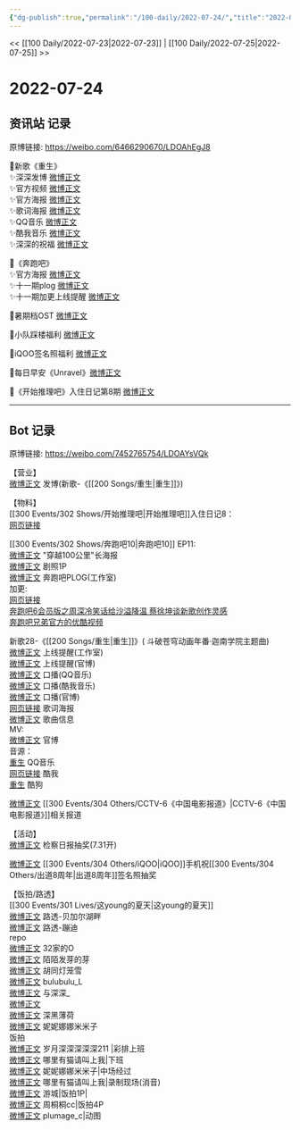 ```yaml
---
{"dg-publish":true,"permalink":"/100-daily/2022-07-24/","title":"2022-07-24"}
---
```



<< [[100 Daily/2022-07-23\|2022-07-23]] | [[100 Daily/2022-07-25\|2022-07-25]] >>

# 2022-07-24

## 资讯站 记录

原博链接: https://weibo.com/6466290670/LDOAhEgJ8

🌟新歌《重生》  
✨深深发博 [微博正文](https://m.weibo.cn/6466290670/4794705495460640)  
✨官方视频 [微博正文](https://m.weibo.cn/6466290670/4794702992250365)  
✨官方海报 [微博正文](https://m.weibo.cn/6466290670/4794702769160575)  
✨歌词海报 [微博正文](https://m.weibo.cn/6466290670/4794711640375809)  
✨QQ音乐 [微博正文](https://m.weibo.cn/6466290670/4794702282624188)  
✨酷我音乐 [微博正文](https://m.weibo.cn/6466290670/4794703415087449)  
✨深深的祝福 [微博正文](https://m.weibo.cn/6466290670/4794706497900369)

🌟《奔跑吧》  
✨官方海报 [微博正文](https://m.weibo.cn/6466290670/4794790937624686)  
✨十一期plog [微博正文](https://m.weibo.cn/6466290670/4794758624447547)  
✨十一期加更上线提醒 [微博正文](https://m.weibo.cn/6466290670/4794736231584439)

🌟暑期档OST [微博正文](https://m.weibo.cn/6466290670/4794872324692817)

🌟小队踩楼福利 [微博正文](https://m.weibo.cn/6466290670/4794807882355843)

🌟iQOO签名照福利 [微博正文](https://m.weibo.cn/6466290670/4794897897098209)

🌟每日早安《Unravel》[微博正文](https://m.weibo.cn/6466290670/4794674898798688)

🌟《开始推理吧》入住日记第8期 [微博正文](https://m.weibo.cn/6466290670/4794824862206297)

---
## Bot 记录

原博链接: https://weibo.com/7452765754/LDOAYsVQk

【营业】  
[微博正文](http://weibo.com/1736988591/LDJEWDyEC) 发博(新歌-《[[200 Songs/重生\|重生]]》)

【物料】  
[[300 Events/302 Shows/开始推理吧\|开始推理吧]]入住日记8：  
[网页链接](https://weibo.cn/sinaurl?u=http%3A%2F%2Fm.v.qq.com%2Fx%2Fcover%2Fx%2Fmzc00200jwxc9so%2Fb00439fy5mk.html%3F%26url_from%3Dshare%26second_share%3D0%26share_from%3Dcopy)

[[300 Events/302 Shows/奔跑吧10\|奔跑吧10]] EP11:  
[微博正文](https://weibo.com/5242381821/LDKfJdZpk) "穿越100公里"长海报  
[微博正文](https://weibo.com/5242381821/LDLPa37Py) 剧照1P  
[微博正文](http://weibo.com/7478855230/LDL2zsftL) 奔跑吧PLOG(工作室)  
加更:  
[网页链接](https://weibo.cn/sinaurl?u=http%3A%2F%2Fm.v.qq.com%2Fx%2Fcover%2Fx%2Fmzc00200iac0ef2%2Fz0043zsv94p.html%3F%26url_from%3Dshare%26second_share%3D0%26share_from%3Dcopy%26pgid%3Dpage_detail%26mod_id%3Dmod_toolbar_new)  
[奔跑吧6会员版之周深冷笑话给沙溢降温 蔡徐坤谈新歌创作灵感](https://weibo.cn/sinaurl?u=http%3A%2F%2Fm.iqiyi.com%2Fv_1wq38dsjs4g.html%3Fsocial_platform%3Dlink%26p1%3D2_21_211)  
[奔跑吧兄弟官方的优酷视频](https://weibo.cn/sinaurl?u=https%3A%2F%2Fv.youku.com%2Fv_show%2Fid_XNTg2OTY1Mzc5Mg%3D%3D.html%3Fshowid%3Ddebf09fea69e417bb028)

新歌28-《[[200 Songs/重生\|重生]]》( 斗破苍穹动画年番·迦南学院主题曲)  
[微博正文](https://m.weibo.cn/7478855230/4794695735315724) 上线提醒(工作室)  
[微博正文](https://m.weibo.cn/5898310988/4794695710936580) 上线提醒(官博)  
[微博正文](https://m.weibo.cn/2169129705/4794695731381194) 口播(QQ音乐)  
[微博正文](https://m.weibo.cn/1738434147/4794695714343818) 口播(酷我音乐)  
[微博正文](https://m.weibo.cn/5898310988/4794703264616085) 口播(官博)  
[网页链接](https://m.weibo.cn/status/4794710810166370) 歌词海报  
[微博正文](https://m.weibo.cn/6466290670/4794547286311648) 歌曲信息  
MV:  
[微博正文](https://m.weibo.cn/5898310988/4794698231448664) 官博  
音源：  
[重生](https://weibo.cn/sinaurl?u=https%3A%2F%2Fi.y.qq.com%2Fv8%2Fplaysong.html%3Fsongid%3D368397311%26source%3Dyqq%26ADTAG%3Dhz_wb_sf%26channelId%3D10081987) QQ音乐  
[网页链接](https://weibo.cn/sinaurl?u=http%3A%2F%2Fm.kuwo.cn%2Fnewh5app%2Fplay_detail%2F229069753) 酷我  
[重生](https://weibo.cn/sinaurl?u=https%3A%2F%2Ft1.kugou.com%2Fsong.html%3Fid%3D2urUifdzBV3) 酷狗

[微博正文](https://weibo.com/1261788454/LDNkuE6bY) [[300 Events/304 Others/CCTV-6《中国电影报道》\|CCTV-6《中国电影报道》]]相关报道

【活动】  
[微博正文](http://weibo.com/7168618354/LDIOf8V3p) 检察日报抽奖(7.31开)

[微博正文](https://m.weibo.cn/6960161079/4794892050240383) [[300 Events/304 Others/iQOO\|iQOO]]手机祝[[300 Events/304 Others/出道8周年\|出道8周年]]签名照抽奖

【饭拍/路透】  
[[300 Events/301 Lives/这young的夏天\|这young的夏天]]  
[微博正文](http://weibo.com/5927465467/LDFAEd54n) 路透-贝加尔湖畔  
[微博正文](https://weibo.com/1901459883/LDN5vjNNt) 路透-蹦迪  
repo  
[微博正文](http://weibo.com/3223565345/LDFHLFSM4) 32家的O  
[微博正文](http://weibo.com/2284245305/LDGBpuPax) 陌陌发芽的芽  
[微博正文](http://weibo.com/5352964966/LDILPw4h1) 胡同灯笼雪  
[微博正文](https://weibo.com/1658776077/LDGCpwTSO) bulubulu_L  
[微博正文](http://weibo.com/7330448895/LDJJg7e3S) 与深深_  
[微博正文](https://weibo.com/6433509682/LDKIWC022)  
[微博正文](https://weibo.com/1055729542/LDGgGEzTP) 深黑薄荷  
[微博正文](https://weibo.com/1848110183/LDMIltLy7) 妮妮娜娜米米子  
饭拍  
[微博正文](https://weibo.com/1600184310/LDMK7qgP9) 岁月深深深深深211 |彩排上班  
[微博正文](http://weibo.com/5836918939/LDJmUbiBs) 哪里有猫请叫上我|下班  
[微博正文](https://weibo.com/1848110183/LDFNM1nWB) 妮妮娜娜米米子|中场经过  
[微博正文](https://weibo.com/5836918939/LDLU0skff) 哪里有猫请叫上我|录制现场(消音)  
[微博正文](https://weibo.com/1801743981/LDGmEkm0S) 游城|饭拍1P|  
[微博正文](http://weibo.com/1603683802/LDGgJBSVn) 周桐桐cc|饭拍4P  
[微博正文](https://m.weibo.cn/5122158435/4794839067525140) plumage_c|动图
